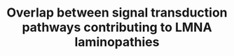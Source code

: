 ---
annotations:
- id: DOID:0050700
  parent: cardiovascular system disease
  type: Disease Ontology
  value: cardiomyopathy
- id: DOID:3911
  parent: genetic disease
  type: Disease Ontology
  value: progeria
- id: DOID:11726
  type: Disease Ontology
  value: Emery-Dreifuss muscular dystrophy
- id: DOID:0050440
  type: Disease Ontology
  value: familial partial lipodystrophy
- id: PW:0000013
  parent: disease pathway
  type: Pathway Ontology
  value: disease pathway
authors:
- Zoebarois
- Fehrhart
- Egonw
- Eweitz
description: Laminopathies resulting form a range of LMNA mutations result in a range
  of tissue specific phenotypes. These rare diseases may be attributed to a symptomatic
  overlap characterized by the convergence of lamin A downstream signalling pathways.
  Lamin A is expressed in differentiating cells and thus this pathway highlights the
  major molecular signalling pathways mis regulated during hMSC differentiation due
  to varying LMNA mutations.
last-edited: 2021-11-30
organisms:
- Homo sapiens
redirect_from:
- /index.php/Pathway:WP4879
- /instance/WP4879
- /instance/WP4879_rr123415
revision: r123415
schema-jsonld:
- '@context': https://schema.org/
  '@id': https://wikipathways.github.io/pathways/WP4879.html
  '@type': Dataset
  creator:
    '@type': Organization
    name: WikiPathways
  description: Laminopathies resulting form a range of LMNA mutations result in a
    range of tissue specific phenotypes. These rare diseases may be attributed to
    a symptomatic overlap characterized by the convergence of lamin A downstream signalling
    pathways. Lamin A is expressed in differentiating cells and thus this pathway
    highlights the major molecular signalling pathways mis regulated during hMSC differentiation
    due to varying LMNA mutations.
  keywords:
  - AGO2
  - APC
  - AXIN1
  - Actin
  - BMP2
  - C
  - CDK4
  - CEBPA
  - CEBPB
  - CEBPD
  - CREBBP
  - CSNK1A1
  - CSNK1A1L
  - CTNNB1
  - Cathepsin K
  - DICER1
  - E2F1
  - Emerin
  - Farnesyltransferase
  - GSK3B
  - HDAC1
  - HES1
  - HES5
  - HMGA2
  - 'Isoprenylcysteine carboxyl methyltransferase '
  - JUNB
  - LAP2A
  - LEF1
  - LMNA
  - Lamin A
  - MAN1
  - MAOA
  - MAOB
  - MIR33B
  - MIRLET7B
  - MYOD1
  - Myostatin
  - NAP1L1
  - NOTCH NICD
  - NOTCH1
  - Osteoprotegerin
  - P/CAF
  - P21
  - PPARG
  - Prelamin-A
  - Progerin
  - RB1
  - RUNX2
  - SMAD2
  - SMAD3
  - SPP1
  - SREBP1c
  - TARBP2
  - TCF7
  - TCF7L1
  - TCF7L2
  - TGFB1
  - TGFB2
  - TLE1
  - Truncated Prelamin-A
  - WNT10B
  - WNT7B
  - ZMPSTE24
  - lamin A
  - prelamin A
  license: CC0
  name: Overlap between signal transduction pathways contributing to LMNA laminopathies
seo: CreativeWork
title: Overlap between signal transduction pathways contributing to LMNA laminopathies
wpid: WP4879
---